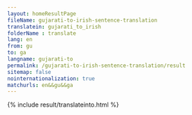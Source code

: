 ```yaml
---
layout: homeResultPage
fileName: gujarati-to-irish-sentence-translation
translatein: gujarati_to_irish
folderName : translate
lang: en
from: gu
to: ga
langname: gujarati-to
permalink: /gujarati-to-irish-sentence-translation/result
sitemap: false
nointernationalization: true
matchurls: en&&gu&&ga
---
```

{% include result/translateinto.html %}

<script src="/js/result/translation.js" data-foldername="{{page.folderName}}" data-lang="{{page.lang}}"></script>
